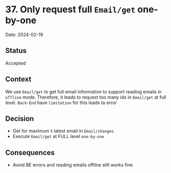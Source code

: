 # 37. Only request full `Email/get` one-by-one

Date: 2024-02-19

## Status

Accepted

## Context

We use `Email/get` to get full email information to support reading emails in `offline` mode.
Therefore, it leads to request too many ids in `Email/get` at full level. `Back-End` have `limitation` for this leads to error

## Decision

- Get for maximum `5` latest email in `Email/changes`
- Execute `Email/get` at FULL level `one-by-one`

## Consequences

- Avoid BE errors and reading emails offline still works fine
